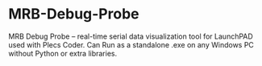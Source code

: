 # MRB-Debug-Probe
MRB Debug Probe – real-time serial data visualization tool for LaunchPAD used with Plecs Coder. Can Run as a standalone .exe on any Windows PC without Python or extra libraries.

